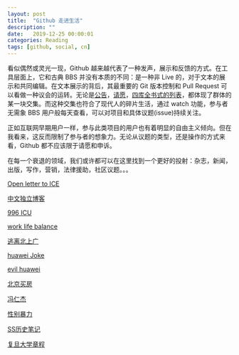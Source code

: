 ```yaml
---
layout: post
title:  "Github 走进生活"
description: ""
date:   2019-12-25 00:00:01
categories: Reading
tags: [github, social, cn]
---
```


看似偶然或灵光一现，Github 越来越代表了一种发声，展示和反馈的方式。在工具层面上，它和古典 BBS 并没有本质的不同：是一种非 Live 的，对于文本的展示和共同编辑。在文本展示的背后，其最重要的 Git 版本控制和 Pull Request 可以看做一种议会的运转。无论是[公告](https://github.com/drop-ice/dear-github-2.0)，[请愿](https://github.com/996icu/996.ICU)，[四库全书式的列表](https://github.com/sindresorhus/awesome)，都体现了群体的某一块交集。而这种交集也符合了现代人的碎片生活，通过 watch 功能，参与者无需象 BBS 用户般每天查看，可以对项目和具体议题(issue)持续关注。

正如互联网早期用户一样，参与此类项目的用户也有着明显的自由主义倾向。但在我看来，这反而限制了参与者的想象力。无论从议题的类型，还是操作的方式来看，Github 都不应该限于请愿和申诉。

在每一个衰退的领域，我们或许都可以在这里找到一个更好的投射：杂志，新闻，出版，写作，营销，法律援助，社区议题。。。

[Open letter to ICE](https://github.com/drop-ice/dear-github-2.0)

[中文独立博客](https://github.com/timqian/chinese-independent-blogs)

[996 ICU](https://github.com/996icu/996.ICU)

[work life balance](https://github.com/formulahendry/955.WLB)

[逃离北上广](https://github.com/Jinnrry/getAwayBSG)

[huawei Joke](https://github.com/HuaweiJoke/Huawei-Joke)

[evil huawei](https://github.com/evil-huawei/evil-huawei)

[北京买房](https://github.com/facert/beijing_house_knowledge)

[冯仁杰](https://github.com/renjie-feng-trash/fengrenjie)

[性别暴力](https://github.com/CNwoman-bot/evil-man)

[SS历史笔记](https://github.com/JadaGates/ShadowsocksBio/blob/master/readme.md)

[复旦大学章程](https://github.com/HDYA/constitution-of-fudan-university/pull/1/files)